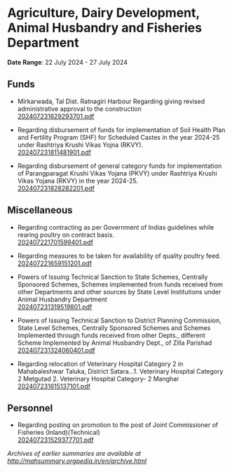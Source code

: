 # Agriculture, Dairy Development, Animal Husbandry and Fisheries Department

**Date Range**: 22 July 2024 - 27 July 2024


## Funds
- Mirkarwada, Tal  Dist. Ratnagiri Harbour Regarding giving revised administrative approval to the construction\
  [202407231629293701.pdf](https://gr.maharashtra.gov.in/Site/Upload/Government%20Resolutions/English/202407231629293701.pdf)

- Regarding disbursement of funds for implementation of Soil Health Plan and Fertility Program (SHF) for Scheduled Castes in the year 2024-25 under Rashtriya Krushi Vikas Yojna (RKVY).\
  [202407231811481901.pdf](https://gr.maharashtra.gov.in/Site/Upload/Government%20Resolutions/English/202407231811481901.pdf)

- Regarding disbursement of general category funds for implementation of Parangparagat Krushi Vikas Yojana  (PKVY) under Rashtriya Krushi Vikas Yojana  (RKVY) in the year 2024-25.\
  [202407231828282201.pdf](https://gr.maharashtra.gov.in/Site/Upload/Government%20Resolutions/English/202407231828282201.pdf)

## Miscellaneous
- Regarding contracting as per Government of Indias guidelines while rearing poultry on contract basis.\
  [202407221701599401.pdf](https://gr.maharashtra.gov.in/Site/Upload/Government%20Resolutions/English/202407221701599401.pdf)

- Regarding measures to be taken for availability of quality poultry feed.\
  [202407221659151201.pdf](https://gr.maharashtra.gov.in/Site/Upload/Government%20Resolutions/English/202407221659151201.pdf)

- Powers of Issuing Technical Sanction to State Schemes, Centrally Sponsored Schemes, Schemes implemented from funds received from other Departments and other sources by State Level Institutions under Animal Husbandry Department\
  [202407231319519801.pdf](https://gr.maharashtra.gov.in/Site/Upload/Government%20Resolutions/English/202407231319519801.pdf)

- Powers of Issuing Technical Sanction to District Planning Commission, State Level Schemes, Centrally Sponsored Schemes and Schemes Implemented through funds received from other Depts., different Scheme Implemented by Animal Husbandry Dept., of Zilla Parishad\
  [202407231324060401.pdf](https://gr.maharashtra.gov.in/Site/Upload/Government%20Resolutions/English/202407231324060401.pdf)

- Regarding relocation of Veterinary Hospital Category 2 in Mahabaleshwar Taluka, District Satara...1. Veterinary Hospital Category 2 Metgutad  2. Veterinary Hospital Category- 2 Manghar\
  [202407231615137101.pdf](https://gr.maharashtra.gov.in/Site/Upload/Government%20Resolutions/English/202407231615137101.pdf)

## Personnel
- Regarding posting on promotion to the post of Joint Commissioner of Fisheries (Inland)(Technical)\
  [202407231529377701.pdf](https://gr.maharashtra.gov.in/Site/Upload/Government%20Resolutions/English/202407231529377701.pdf)


*Archives of earlier summaries are available at http://mahsummary.orgpedia.in/en/archive.html*